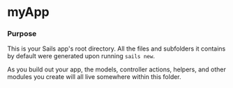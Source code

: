 # myApp

### Purpose

This is your Sails app's root directory.  All the files and subfolders it contains by default were generated upon running `sails new`.

As you build out your app, the models, controller actions, helpers, and other modules you create will all live somewhere within this folder.


<docmeta name="displayName" value="myApp">

